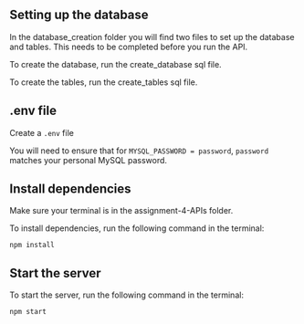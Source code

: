 ## Setting up the database

In the database_creation folder you will find two files to set up the database and tables. This needs to be completed before you run the API.

To create the database, run the create_database sql file.

To create the tables, run the create_tables sql file.

## .env file

Create a `.env` file

You will need to ensure that for `MYSQL_PASSWORD = password`, `password` matches your personal MySQL password.

## Install dependencies

Make sure your terminal is in the assignment-4-APIs folder.

To install dependencies, run the following command in the terminal:

```
npm install
```

## Start the server

To start the server, run the following command in the terminal:

```
npm start
```
